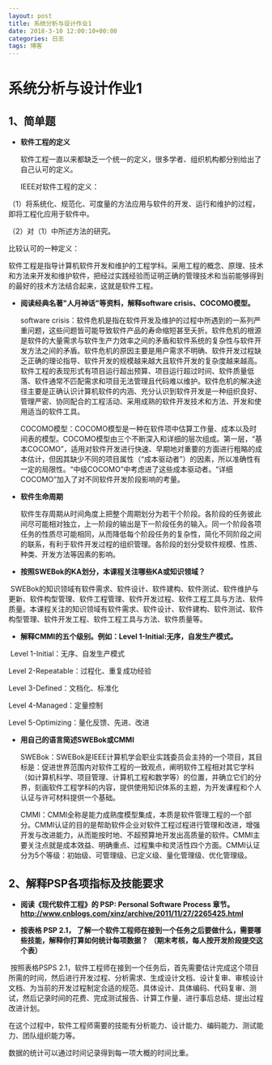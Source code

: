 ```yaml
---
layout: post
title: 系统分析与设计作业1
date: 2018-3-10 12:00:10+00:00
categories: 日志
tags: 博客
---
```


# 系统分析与设计作业1

## 1、简单题

* **软件工程的定义**

  软件工程一直以来都缺乏一个统一的定义，很多学者、组织机构都分别给出了自己认可的定义。

  IEEE对软件工程的定义：
  
（1）将系统化、规范化、可度量的方法应用与软件的开发、运行和维护的过程，即将工程化应用于软件中。

（2）对（1）中所述方法的研究。

  比较认可的一种定义：
  
  软件工程是指导计算机软件开发和维护的工程学科。采用工程的概念、原理、技术和方法来开发和维护软件，把经过实践经验而证明正确的管理技术和当前能够得到的最好的技术方法结合起来，这就是软件工程。
  
* **阅读经典名著"人月神话"等资料，解释software crisis、COCOMO模型。**

  software crisis：软件危机是指在软件开发及维护的过程中所遇到的一系列严重问题，这些问题皆可能导致软件产品的寿命缩短甚至夭折。软件危机的根源是软件的大量需求与软件生产力效率之间的矛盾和软件系统的复杂性与软件开发方法之间的矛盾。软件危机的原因主要是用户需求不明确、软件开发过程缺乏正确的理论指导、软件开发的规模越来越大且软件开发的复杂度越来越高。软件工程的表现形式有项目运行超出预算、项目运行超过时间、软件质量低落、软件通常不匹配需求和项目无法管理且代码难以维护。软件危机的解决途径主要是正确认识计算机软件的内涵、充分认识到软件开发是一种组织良好、管理严密、协同配合的工程活动、采用成熟的软件开发技术和方法、开发和使用适当的软件工具。
  
  COCOMO模型：COCOMO模型是一种在软件项中估算工作量、成本以及时间表的模型。COCOMO模型由三个不断深入和详细的层次组成。第一层，“基本COCOMO”，适用对软件开发进行快速、早期地对重要的方面进行粗略的成本估计，但因其缺少不同的项目属性（“成本驱动者”）的因素，所以准确性有一定的局限性。“中级COCOMO”中考虑进了这些成本驱动者。“详细COCOMO”加入了对不同软件开发阶段影响的考量。
  
* **软件生命周期**

  软件生存周期从时间角度上把整个周期划分为若干个阶段。各阶段的任务彼此间尽可能相对独立，上一阶段的输出是下一阶段任务的输入。同一个阶段各项任务的性质尽可能相同，从而降低每个阶段任务的复杂性，简化不同阶段之间的联系，有利于软件开发过程的组织管理。各阶段的划分受软件规模、性质、种类、开发方法等因素的影响。
  
* **按照SWEBok的KA划分，本课程关注哪些KA或知识领域？**


  SWEBok的知识领域有软件需求、软件设计、软件建构、软件测试、软件维护与更新、软件构型管理、软件工程管理、软件开发过程、软件工程工具与方法、软件质量。本课程关注的知识领域有软件需求、软件设计、软件建构、软件测试、软件构型管理、软件开发工程、软件工程工具与方法、软件质量等。
  
* **解释CMMI的五个级别。例如：Level 1-Initial:无序，自发生产模式。**
  
  
  Level 1-Initial：无序、自发生产模式
  
  Level 2-Repeatable：过程化、重复成功经验
  
  Level 3-Defined：文档化、标准化
  
  Level 4-Managed：定量控制
  
  Level 5-Optimizing：量化反馈、先进、改进
  
* **用自己的语言简述SWEBok或CMMI**
  
  
  SWEBok：SWEBok是IEEE计算机学会职业实践委员会主持的一个项目，其目标是：促进世界范围内对软件工程的一致观点，阐明软件工程相对其它学科（如计算机科学、项目管理、计算机工程和数学等）的位置，并确立它们的分界，刻画软件工程学科的内容，提供使用知识体系的主题，为开发课程和个人认证与许可材料提供一个基础。
  
  CMMI：CMMI全称是能力成熟度模型集成，本质是软件管理工程的一个部分。CMMI认证的目的是帮助软件企业对软件工程过程进行管理和改进，增强开发与改进能力，从而能按时地、不超预算地开发出高质量的软件。CMMI主要关注点就是成本效益、明确重点、过程集中和灵活性四个方面。CMMI认证分为5个等级：初始级、可管理级、已定义级、量化管理级、优化管理级。

## 2、解释PSP各项指标及技能要求

* **阅读《现代软件工程》的 PSP: Personal Software Process 章节。 http://www.cnblogs.com/xinz/archive/2011/11/27/2265425.html**

* **按表格 PSP 2.1， 了解一个软件工程师在接到一个任务之后要做什么，需要哪些技能，解释你打算如何统计每项数据？ （期末考核，每人按开发阶段提交这个表）**

  按照表格PSPS 2.1，软件工程师在接到一个任务后，首先需要估计完成这个项目所需的时间，然后进行开发过程、分析需求、生成设计文档、设计复审、审核设计文档、为当前的开发过程制定合适的规范、具体设计、具体编码、代码复审、测试，然后记录时间的花费、完成测试报告、计算工作量、进行事后总结、提出过程改进计划。
  
  在这个过程中，软件工程师需要的技能有分析能力、设计能力、编码能力、测试能力、团队组织能力等。
  
  数据的统计可以通过时间记录得到每一项大概的时间比重。

